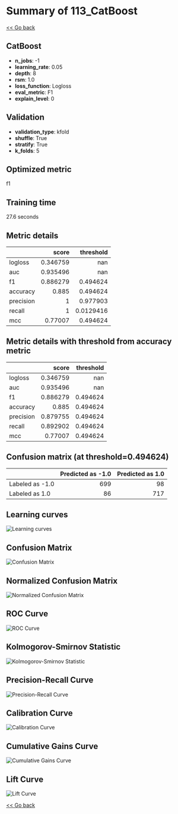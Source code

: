 # Summary of 113_CatBoost

[<< Go back](../README.md)


## CatBoost
- **n_jobs**: -1
- **learning_rate**: 0.05
- **depth**: 8
- **rsm**: 1.0
- **loss_function**: Logloss
- **eval_metric**: F1
- **explain_level**: 0

## Validation
 - **validation_type**: kfold
 - **shuffle**: True
 - **stratify**: True
 - **k_folds**: 5

## Optimized metric
f1

## Training time

27.6 seconds

## Metric details
|           |    score |   threshold |
|:----------|---------:|------------:|
| logloss   | 0.346759 | nan         |
| auc       | 0.935496 | nan         |
| f1        | 0.886279 |   0.494624  |
| accuracy  | 0.885    |   0.494624  |
| precision | 1        |   0.977903  |
| recall    | 1        |   0.0129416 |
| mcc       | 0.77007  |   0.494624  |


## Metric details with threshold from accuracy metric
|           |    score |   threshold |
|:----------|---------:|------------:|
| logloss   | 0.346759 |  nan        |
| auc       | 0.935496 |  nan        |
| f1        | 0.886279 |    0.494624 |
| accuracy  | 0.885    |    0.494624 |
| precision | 0.879755 |    0.494624 |
| recall    | 0.892902 |    0.494624 |
| mcc       | 0.77007  |    0.494624 |


## Confusion matrix (at threshold=0.494624)
|                 |   Predicted as -1.0 |   Predicted as 1.0 |
|:----------------|--------------------:|-------------------:|
| Labeled as -1.0 |                 699 |                 98 |
| Labeled as 1.0  |                  86 |                717 |

## Learning curves
![Learning curves](learning_curves.png)
## Confusion Matrix

![Confusion Matrix](confusion_matrix.png)


## Normalized Confusion Matrix

![Normalized Confusion Matrix](confusion_matrix_normalized.png)


## ROC Curve

![ROC Curve](roc_curve.png)


## Kolmogorov-Smirnov Statistic

![Kolmogorov-Smirnov Statistic](ks_statistic.png)


## Precision-Recall Curve

![Precision-Recall Curve](precision_recall_curve.png)


## Calibration Curve

![Calibration Curve](calibration_curve_curve.png)


## Cumulative Gains Curve

![Cumulative Gains Curve](cumulative_gains_curve.png)


## Lift Curve

![Lift Curve](lift_curve.png)



[<< Go back](../README.md)
